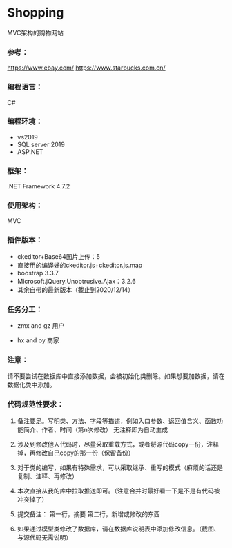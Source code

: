 # Shopping
MVC架构的购物网站
### 参考：
https://www.ebay.com/
https://www.starbucks.com.cn/

### 编程语言：
C#

### 编程环境：
- vs2019
- SQL server 2019
- ASP.NET

### 框架：
.NET Framework 4.7.2

### 使用架构：
MVC

### 插件版本：
- ckeditor+Base64图片上传：5 
- 直接用的编译好的ckeditor.js+ckeditor.js.map
- boostrap 3.3.7
- Microsoft.jQuery.Unobtrusive.Ajax：3.2.6
- 其余自带的最新版本（截止到2020/12/14）


### 任务分工：
- zmx and gz 用户

- hx and oy 商家


### 注意：
请不要尝试在数据库中直接添加数据，会被初始化类删除。如果想要加数据，请在数据化类中添加。

### 代码规范性要求：

1. 备注要足。写明类、方法、字段等描述，例如入口参数、返回值含义、函数功能简介、作者、时间（第n次修改） 无注释即为自动生成

2. 涉及到修改他人代码时，尽量采取重载方式，或者将源代码copy一份，注释掉，再修改自己copy的那一份（保留备份）

3. 对于类的编写，如果有特殊需求，可以采取继承、重写的模式（麻烦的话还是复制、注释、再修改）

4. 本次直接从我的库中拉取推送即可。（注意合并时最好看一下是不是有代码被冲突掉了）

5. 提交备注： 第一行，摘要
            第二行，新增或修改的东西

6. 如果通过模型类修改了数据库，请在数据库说明表中添加修改信息。（截图、与源代码无需说明）

